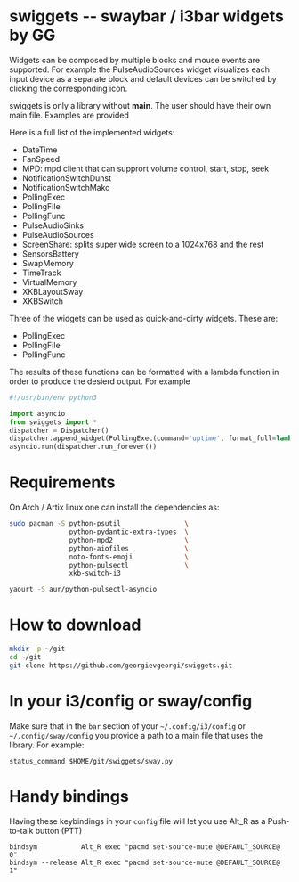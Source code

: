 # swiggets -- swaybar / i3bar widgets by GG

Widgets can be composed by multiple blocks and mouse events are supported.
For example the PulseAudioSources widget visualizes each input device as a separate block and default devices can be switched by clicking the corresponding icon.

swiggets is only a library without __main__. The user should have their own main file. Examples are provided


Here is a full list of the implemented widgets:
- DateTime
- FanSpeed
- MPD: mpd client that can supprort volume control, start, stop, seek
- NotificationSwitchDunst
- NotificationSwitchMako
- PollingExec
- PollingFile
- PollingFunc
- PulseAudioSinks
- PulseAudioSources
- ScreenShare: splits super wide screen to a 1024x768 and the rest
- SensorsBattery
- SwapMemory
- TimeTrack
- VirtualMemory
- XKBLayoutSway
- XKBSwitch

Three of the widgets can be used as quick-and-dirty widgets. These are:
- PollingExec
- PollingFile
- PollingFunc

The results of these functions can be formatted with a lambda function in order to produce the desierd output. For example
```python
#!/usr/bin/env python3

import asyncio
from swiggets import *
dispatcher = Dispatcher()
dispatcher.append_widget(PollingExec(command='uptime', format_full=lambda stdout, stderr, return_code : f"{stdout[:stdout.find(',')]}", lazy_updates=False))
asyncio.run(dispatcher.run_forever())
```

# Requirements

On Arch / Artix linux one can install the dependencies as:

```bash
sudo pacman -S python-psutil                \
               python-pydantic-extra-types  \
               python-mpd2                  \
               python-aiofiles              \
               noto-fonts-emoji             \
               python-pulsectl              \
               xkb-switch-i3

yaourt -S aur/python-pulsectl-asyncio
```

# How to download
```bash
mkdir -p ~/git
cd ~/git
git clone https://github.com/georgievgeorgi/swiggets.git
```


# In your i3/config or sway/config
Make sure that in the `bar` section of your `~/.config/i3/config` or `~/.config/sway/config` you provide a path to a main file that uses the library. For example:
```
status_command $HOME/git/swiggets/sway.py
```

# Handy bindings
Having these keybindings in your `config` file will let you use Alt_R as a Push-to-talk button (PTT)
```
bindsym           Alt_R exec "pacmd set-source-mute @DEFAULT_SOURCE@ 0"
bindsym --release Alt_R exec "pacmd set-source-mute @DEFAULT_SOURCE@ 1"
```
